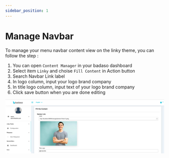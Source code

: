 ```yaml
---
sidebar_position: 1
---
```


# Manage Navbar

To manage your menu navbar content view on the linky theme, you can follow the step :
1. You can open `Content Manager` in your badaso dashboard
2. Select item `Linky` and choise `Fill Content` in Action button
3. Search Navbar Link label
4. In logo column, input your logo brand company
5. In title logo column, input text of your logo brand company
6. Click save button when you are done editing

<p align="center">
  <a href="">
    <img src="/img/navbar-content.png" alt="" />
  </a>
</p>
